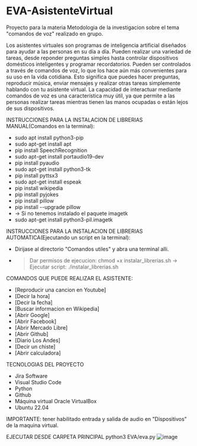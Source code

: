 # EVA-AsistenteVirtual
Proyecto para la materia Metodologia de la investigacion sobre el tema "comandos de voz" realizado en grupo.

Los asistentes virtuales son programas de inteligencia artificial diseñados para ayudar a las personas en su día a día. Pueden realizar una variedad de tareas, desde reponder preguntas simples hasta controlar dispositivos domésticos inteligentes y programar recordatorios.
Pueden ser controlados a través de comandos de
voz, lo que los hace aún más convenientes para su
uso en la vida cotidiana. Esto significa que puedes hacer preguntas, reproducir música,
enviar mensajes y realizar otras tareas simplemente hablando con tu asistente virtual. La
capacidad de interactuar mediante comandos de voz es una característica muy útil, ya que
permite a las personas realizar tareas mientras tienen las manos ocupadas o están lejos de
sus dispositivos.


INSTRUCCIONES PARA LA INSTALACION DE LIBRERIAS MANUAL(Comandos en la terminal):

  * sudo apt install python3-pip
  * sudo apt-get install apt
  * pip install SpeechRecognition
  * sudo apt-get install portaudio19-dev
  * pip install pyaudio
  * sudo apt-get install python3-tk
  * pip install pyttsx3
  * sudo apt-get install espeak
  * pip install wikipedia
  * pip install pyjokes
  * pip install pillow
  * pip install --upgrade pillow
  * -> Si no tenemos instalado el paquete imagetk
  * sudo apt-get install python3-pil.imagetk

INSTRUCCIONES PARA LA INSTALACION DE LIBRERIAS AUTOMATICA(Ejecutando un script en la terminal):

- Dirijase al directorio "Comandos utiles" y abra una terminal alli.
- > Dar permisos de ejecucion: chmod +x instalar_librerias.sh
  > -> Ejecutar script: ./instalar_librerias.sh


COMANDOS QUE PUEDE REALIZAR EL ASISTENTE:

* [Reproducir una cancion en Youtube]
* [Decir la hora]
* [Decir la fecha]
* [Buscar informacion en Wikipedia]
* [Abrir Google]
* [Abrir Facebook]
* [Abrir Mercado Libre]
* [Abrir Github]
* [Diario Los Andes]
* [Decir un chiste]
* [Abrir calculadora]

TECNOLOGIAS DEL PROYECTO
- Jira Software
- Visual Studio Code
- Python
- Github
- Máquina virtual Oracle VirtualBox
- Ubuntu 22.04

IMPORTANTE: tener habilitado entrada y salida de audio en "Dispositivos" de la maquina virtual.

EJECUTAR DESDE CARPETA PRINCIPAL python3 EVA/eva.py
![image](https://github.com/utn-grupoD/EVA-AsistenteVirtual/assets/67133247/d96c4740-c024-43c1-a50c-a0338698d31a)


